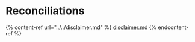# Reconciliations

{% content-ref url="../../disclaimer.md" %}
[disclaimer.md](../../disclaimer.md)
{% endcontent-ref %}
